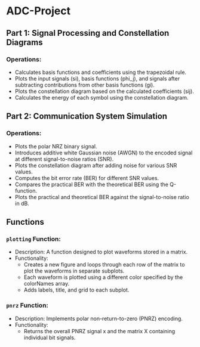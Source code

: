 # ADC-Project

## Part 1: Signal Processing and Constellation Diagrams

### Operations:
- Calculates basis functions and coefficients using the trapezoidal rule.
- Plots the input signals (si), basis functions (phi_j), and signals after subtracting contributions from other basis functions (gi).
- Plots the constellation diagram based on the calculated coefficients (sij).
- Calculates the energy of each symbol using the constellation diagram.

## Part 2: Communication System Simulation

### Operations:
- Plots the polar NRZ binary signal.
- Introduces additive white Gaussian noise (AWGN) to the encoded signal at different signal-to-noise ratios (SNR).
- Plots the constellation diagram after adding noise for various SNR values.
- Computes the bit error rate (BER) for different SNR values.
- Compares the practical BER with the theoretical BER using the Q-function.
- Plots the practical and theoretical BER against the signal-to-noise ratio in dB.

## Functions

### `plotting` Function:
- Description: A function designed to plot waveforms stored in a matrix.
- Functionality:
  - Creates a new figure and loops through each row of the matrix to plot the waveforms in separate subplots.
  - Each waveform is plotted using a different color specified by the colorNames array.
  - Adds labels, title, and grid to each subplot.

### `pnrz` Function:
- Description: Implements polar non-return-to-zero (PNRZ) encoding.
- Functionality:
  - Returns the overall PNRZ signal x and the matrix X containing individual bit signals.
